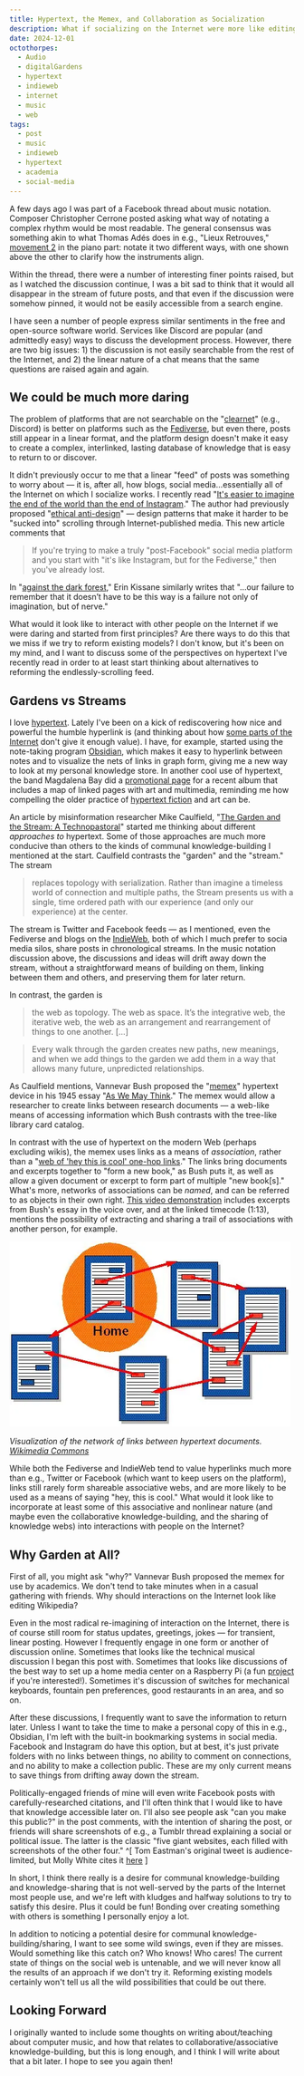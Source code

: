 ```yaml
---
title: Hypertext, the Memex, and Collaboration as Socialization
description: What if socializing on the Internet were more like editing Wikipedia? Read on to know why I'm thinking about this!
date: 2024-12-01
octothorpes:
  - Audio
  - digitalGardens
  - hypertext
  - indieweb
  - internet
  - music
  - web
tags:
  - post
  - music
  - indieweb
  - hypertext
  - academia
  - social-media
---
```


A few days ago I was part of a Facebook thread about music notation. Composer Christopher Cerrone posted asking what way of notating a complex rhythm would be most readable. The general consensus was something akin to what Thomas Adés does in e.g., "Lieux Retrouves," [movement 2](https://www.youtube.com/watch?v=5DOoCEF1c2Q&t=300s) in the piano part: notate it two different ways, with one shown above the other to clarify how the instruments align.

Within the thread, there were a number of interesting finer points raised, but as I watched the discussion continue, I was a bit sad to think that it would all disappear in the stream of future posts, and that even if the discussion were somehow pinned, it would not be easily accessible from a search engine.

I have seen a number of people express similar sentiments in the free and open-source software world. Services like Discord are popular (and admittedly easy) ways to discuss the development process. However, there are two big issues: 1) the discussion is not easily searchable from the rest of the Internet, and 2) the linear nature of a chat means that the same questions are raised again and again. 
## We could be much more daring

The problem of platforms that are not searchable on the "[clearnet](https://en.wikipedia.org/wiki/Clearnet_(networking))" (e.g., Discord) is better on platforms such as the [Fediverse](https://en.wikipedia.org/wiki/Fediverse), but even there, posts still appear in a linear format, and the platform design doesn't make it easy to create a complex, interlinked, lasting database of knowledge that is easy to return to or discover.

It didn't previously occur to me that a linear "feed" of posts was something to worry about — it is, after all, how blogs, social media…essentially all of the Internet on which I socialize works. I recently read "[It's easier to imagine the end of the world than the end of Instagram](https://www.njms.ca/posts/2024-10-08.html)." The author had previously proposed "[ethical anti-design](https://www.njms.ca/posts/ethical-anti-design.html)" — design patterns that make it harder to be "sucked into" scrolling through Internet-published media. This new article comments that 

>If you're trying to make a truly "post-Facebook" social media platform and you start with "it's like Instagram, but for the Fediverse," then you've already lost.

In "[against the dark forest](https://www.wrecka.ge/against-the-dark-forest/)," Erin Kissane similarly writes that "…our failure to remember that it doesn’t have to be this way is a failure not only of imagination, but of nerve."

What would it look like to interact with other people on the Internet if we were daring and started from first principles? Are there ways to do this that we miss if we try to reform existing models? I don't know, but it's been on my mind, and I want to discuss some of the perspectives on hypertext I've recently read in order to at least start thinking about alternatives to reforming the endlessly-scrolling feed.
## Gardens vs Streams
I love [hypertext](https://en.wikipedia.org/wiki/Hypertext). Lately I've been on a kick of rediscovering how nice and powerful the humble hyperlink is (and thinking about how [some parts of the Internet](https://archive.ph/1CWQN) don't give it enough value). I have, for example, started using the note-taking program [Obsidian](https://obsidian.md/), which makes it easy to hyperlink between notes and to visualize the nets of links in graph form, giving me a new way to look at my personal knowledge store. In another cool use of hypertext, the band Magdalena Bay did a [promotional page](https://imaginaldisk.world/map) for a recent album that includes a map of linked pages with art and multimedia, reminding me how compelling the older practice of [hypertext fiction](https://en.wikipedia.org/wiki/Hypertext_fiction) and art can be. 

An article by misinformation researcher Mike Caulfield, "[The Garden and the Stream: A Technopastoral](https://hapgood.us/2015/10/17/the-garden-and-the-stream-a-technopastoral/)" started me thinking about different *approaches to* hypertext. Some of those approaches are much more conducive than others to the kinds of communal knowledge-building I mentioned at the start. Caulfield contrasts the "garden" and the "stream." The stream

> replaces topology with serialization. Rather than imagine a timeless world of connection and multiple paths, the Stream presents us with a single, time ordered path with our experience (and only our experience) at the center.

The stream is Twitter and Facebook feeds — as I mentioned, even the Fediverse and blogs on the [IndieWeb](https://en.wikipedia.org/wiki/IndieWeb), both of which I much prefer to socia media silos, share posts in chronological streams. In the music notation discussion above, the discussions and ideas will drift away down the stream, without a straightforward means of building on them, linking between them and others, and preserving them for later return.

In contrast, the garden is

> the web as topology. The web as space. It’s the integrative web, the iterative web, the web as an arrangement and rearrangement of things to one another. […]

> Every walk through the garden creates new paths, new meanings, and when we add things to the garden we add them in a way that allows many future, unpredicted relationships.

As Caulfield mentions, Vannevar Bush proposed the "[memex](https://en.wikipedia.org/wiki/Memex)" hypertext device in his 1945 essay "[As We May Think](https://en.wikipedia.org/wiki/As_We_May_Think)." The memex would allow a researcher to create links between research documents — a web-like means of accessing information which Bush contrasts with the tree-like library card catalog.

In contrast with the use of hypertext on the modern Web (perhaps excluding wikis), the memex uses links as a means of *association*, rather than a "[web of 'hey this is cool' one-hop links](https://hapgood.us/2015/10/17/the-garden-and-the-stream-a-technopastoral/)." The links  bring documents and excerpts together to "form a new book," as Bush puts it, as well as allow a given document or excerpt to form part of multiple "new book[s]." What's more, networks of associations can be *named*, and can be referred to as objects in their own right. [This video demonstration](https://www.youtube.com/watch?v=c539cK58ees&t=73s) includes excerpts from Bush's essay in the voice over, and at the linked timecode (1:13), mentions the possibility of extracting and sharing a trail of associations with another person, for example.

<img src="/media/blog/2024/12/Sistema_hipertextual.webp" alt="Image of documents with arrows between them to represent hyperlinks" width="497 " height=" 327">

*Visualization of the network of links between hypertext documents. [Wikimedia Commons](https://commons.wikimedia.org/wiki/File:Sistema_hipertextual.jpg)*

While both the Fediverse and IndieWeb tend to value hyperlinks much more than e.g., Twitter or Facebook (which want to keep users on the platform), links still rarely form shareable associative webs, and are more likely to be used as a means of saying "hey, this is cool." What would it look like to incorporate at least some of this associative and nonlinear nature (and maybe even the collaborative knowledge-building, and the sharing of knowledge webs) into interactions with people on the Internet?

## Why Garden at All?
First of all, you might ask "why?" Vannevar Bush proposed the memex for use by academics. We don't tend to take minutes when in a casual gathering with friends. Why should interactions on the Internet look like editing Wikipedia?

Even in the most radical re-imagining of interaction on the Internet, there is of course still room for status updates, greetings, jokes — for transient, linear posting. However I frequently engage in one form or another of discussion online. Sometimes that looks like the technical musical discussion I began this post with. Sometimes that looks like discussions of the best way to set up a home media center on a Raspberry Pi (a fun [project](https://some-natalie.dev/blog/kodi-setup/) if you're interested!). Sometimes it's discussion of switches for mechanical keyboards, fountain pen preferences, good restaurants in an area, and so on. 

After these discussions, I frequently want to save the information to return later. Unless I want to take the time to make a personal copy of this in e.g., Obsidian, I'm left with the built-in bookmarking systems in social media. Facebook and Instagram do have this option, but at best, it's just private folders with no links between things, no ability to comment on connections, and no ability to make a collection public. These are my only current means to save things from drifting away down the stream.

Politically-engaged friends of mine will even write Facebook posts with carefully-researched citations, and I'll often think that I would like to have that knowledge accessible later on. I'll also see people ask "can you make this public?" in the post comments, with the intention of sharing the post, or friends will share screenshots of e.g., a Tumblr thread explaining a social or political issue. The latter is the classic "five giant websites, each filled with screenshots of the other four." ^[ Tom Eastman's original tweet is audience-limited, but Molly White cites it [here](https://www.citationneeded.news/we-can-have-a-different-web/#reference-anchor-1) ] 

In short, I think there really is a desire for communal knowledge-building and knowledge-sharing that is not well-served by the parts of the Internet most people use, and we're left with kludges and halfway solutions to try to satisfy this desire. Plus it could be fun! Bonding over creating something with others is something I personally enjoy a lot.

In addition to noticing a potential desire for communal knowledge-building/sharing, I want to see some wild swings, even if they are misses. Would something like this catch on? Who knows! Who cares! The current state of things on the social web is untenable, and we will never know all the results of an approach if we don't try it. Reforming existing models certainly won't tell us all the wild possibilities that could be out there.

## Looking Forward
I originally wanted to include some thoughts on writing about/teaching about computer music, and how that relates to collaborative/associative knowledge-building, but this is long enough, and I think I will write about that a bit later. I hope to see you again then!
